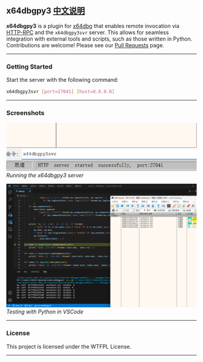 ## x64dbgpy3 [中文说明](README-CN.md)

**x64dbgpy3** is a plugin for [x64dbg](https://x64dbg.com/) that enables remote invocation via [HTTP-RPC](https://github.com/jsonrpcx/json-rpc-cxx) and the `x64dbgpy3svr` server. This allows for seamless integration with external tools and scripts, such as those written in Python.  
Contributions are welcome! Please see our [Pull Requests](https://github.com/nblog/x64dbgpy3/pulls) page.

---

### Getting Started

Start the server with the following command:

```sh
x64dbgpy3svr [port=27041] [host=0.0.0.0]
```

---

### Screenshots

![run](screenshot/x64dbgpy3svr.png)  
*Running the x64dbgpy3 server*

![python-test](screenshot/python-test.png)  
*Testing with Python in VSCode*

---

### License

This project is licensed under the WTFPL License.  

---